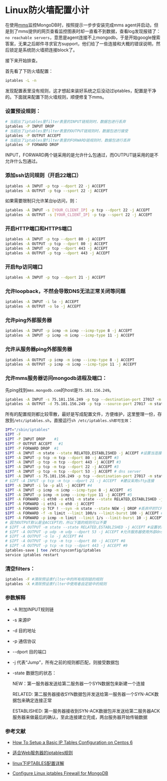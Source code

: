 # Linux防火墙配置小计

在使用[mms](https://mms.mongodb.com)监控MongoDB时，按照提示一步步安装完成mms agent并启动，但是到了mms提供的网页查看监控图表时却一直看不到数据，查看log发现报错了：`no reachable servers`，意思是agent连接不上mongodb，于是开始google搜索答案，无果之后邮件寻求官方support，他们给了一些连接和大概的错误说明，然后锁定是系统防火墙把连接block了。

接下来开始排查。

首先看了下防火墙配置：

``` bash
iptables -L -n
```

发现配置表里没有规则，这才想起来装好系统之后没动过iptables，配置是干净的。下面就来配置下防火墙规则，顺便修复下mms。

### 设置预设规则：

``` bash
# 当超出了iptables里filter表里的INPUT链规则时，数据包进行丢弃
iptables -P INPUT DROP
# 当超出了iptables里filter表里的OUTPUT链规则时，数据包进行接受
iptables -P OUTPUT ACCEPT
# 当超出了iptables里filter表里的FORWARD链规则时，数据包进行丢弃
iptables -P FORWARD DROP
```

INPUT，FORWARD两个链采用的是允许什么包通过，而OUTPUT链采用的是不允许什么包通过。

### 添加ssh访问规则（开启22端口）

``` bash
iptables -A INPUT -p tcp --dport 22 -j ACCEPT
iptables -A OUTPUT -p tcp --sport 22 -j ACCEPT
```

如果需要限制只允许某台ip访问，则：

``` bash
iptables -A INPUT -s [YOUR_CLIENT_IP] -p tcp --dport 22 -j ACCEPT
iptables -A OUTPUT -s [YOUR_CLIENT_IP] -p tcp --sport 22 -j ACCEPT
```

### 开启HTTP端口和HTTPS端口

``` bash
iptables -A INPUT -p tcp --dport 80 -j ACCEPT
iptables -A OUTPUT -p tcp --dport 80 -j ACCEPT
iptables -A INPUT -p tcp --dport 443 -j ACCEPT
iptables -A OUTPUT -p tcp --dport 443 -j ACCEPT
```

### 开启ftp访问端口

``` bash
iptables -A INPUT -p tcp --dport 21 -j ACCEPT
```

### 允许loopback，不然会导致DNS无法正常关闭等问题

``` bash
iptables -A INPUT -i lo -j ACCEPT
iptables -A OUTPUT -o lo -j ACCEPT
```

### 允许ping外部服务器

``` bash
iptables -A INPUT -p icmp -m icmp --icmp-type 8 -j ACCEPT
iptables -A INPUT -p icmp -m icmp --icmp-type 11 -j ACCEPT
```

### 允许从服务器ping外部服务器

``` bash
iptables -A OUTPUT -p icmp -m icmp --icmp-type 8 -j ACCEPT
iptables -A OUTPUT -p icmp -m icmp --icmp-type 11 -j ACCEPT
```

### 允许mms服务器访问mongodb进程及端口：

先ping找到`mms.mongodb.com`的host是`75.101.156.249`。

``` bash
iptables -A INPUT -s 75.101.156.249 -p tcp --destination-port 27017 -m state --state NEW,ESTABLISHED -j ACCEPT
iptables -A OUTPUT -d 75.101.156.249 -p tcp --source-port 27017 -m state --state ESTABLISHED -j ACCEPT
```

所有的配置规则都比较零散，最好是写成配置文件，方便维护，这里整理一份，存放到`/etc/iptables.sh`，直接运行`sh /etc/iptables.sh即可生效`：

``` bash
IPT="/sbin/iptables"
$IPT -F
$IPT -P INPUT DROP    #1
$IPT -P OUTPUT ACCEPT   #1
$IPT -P FORWARD DROP  #1
$IPT -A INPUT -m state --state RELATED,ESTABLISHED -j ACCEPT #设置当连接状态为RELATED和ESTABLISHED时，允许数据进入服务器
$IPT -A INPUT -p tcp -m tcp --dport 80 -j ACCEPT #3
$IPT -A INPUT -p tcp -m tcp --dport 443 -j ACCEPT #3
$IPT -A INPUT -p tcp -m tcp --dport 22 -j ACCEPT #3
$IPT -A INPUT -p tcp -m tcp --dport 53 -j ACCEPT # dns server
$IPT -A INPUT -s 75.101.156.249 -p tcp --destination-port 27017 -m state --state NEW,ESTABLISHED -j ACCEPT
# $IPT -A INPUT -p tcp -m tcp --dport 21 -j ACCEPT  #建议采用sftp连接
$IPT -A INPUT -i lo -p all -j ACCEPT #4
$IPT -A INPUT -p icmp -m icmp --icmp-type 8 -j ACCEPT  #5
$IPT -A INPUT -p icmp -m icmp --icmp-type 11 -j ACCEPT #5
$IPT -A FORWARD -i eth0 -o eth1 -m state --state RELATED,ESTABLISHED -j ACCEPT
$IPT -A FORWARD -i eth1 -o eh0 -j ACCEPT
$IPT -A FORWARD -p TCP ! --syn -m state --state NEW -j DROP #丢弃坏的TCP包
$IPT -A FORWARD -f -m limit --limit 100/s --limit-burst 100 -j ACCEPT # 处理IP碎片数量,防止攻击,允许每秒100个
$IPT -A FORWARD -p icmp -m limit --limit 1/s --limit-burst 10 -j ACCEPT # 设置ICMP包过滤,允许每秒1个包,限制触发条件是10个包
# 因为OUTPUT默认是全ACCEPT的，所以下面的规则可以不要
# $IPT -A OUTPUT -m state --state RELATED,ESTABLISHED -j ACCEPT #设置状态为RELATED和ESTABLISHED的数据可以从服务器发送到外部
# $IPT -A OUTPUT -p udp -m udp --dport 53 -j ACCEPT #允许服务器使用外部dns解析域名
# $IPT -A OUTPUT -o lo -j ACCEPT #4
# $IPT -A OUTPUT -p tcp -m tcp --dport 80 -j ACCEPT #8
# $IPT -A OUTPUT -p tcp -m tcp --dport 443 -j ACCEPT #9
iptables-save | tee /etc/sysconfig/iptables
service iptables restart
```

### 清空filters：

``` bash
iptables -F #清除预设表filter中的所有规则链的规则
iptables -X #清除预设表filter中使用者自定链中的规则
```

### 参数解释

- \-A 附加INPUT规则链

- \-s 来源IP

- \-d 目的地址

- \-p 通信协议

- \-\-dport 目的端口

- \-j 代表“Jump”，所有之前的规则都匹配，则接受数据包

- \-state 数据包的状态：

    NEW：第一服务器发送给第二服务器一个SYN数据包来新建一个连接

    RELATED: 第二服务器接收SYN数据包并发送给第一服务器一个SYN-ACK数据包来确定连接正常

    ESTABLISHED: 第一服务器接收到SYN-ACK数据包并发送给第二服务器ACK服务器来做最后的确认，至此连接建立完成，两台服务器开始传输数据

### 参考文献

- [How To Setup a Basic IP Tables Configuration on Centos 6](https://www.digitalocean.com/community/tutorials/how-to-setup-a-basic-ip-tables-configuration-on-centos-6)

- [适合Web服务器的iptables规则](https://www.centos.bz/2011/09/example-webserver-iptable-ruleset/)

- [linux下IPTABLES配置详解](http://www.cnblogs.com/JemBai/archive/2009/03/19/1416364.html)

- [Configure Linux iptables Firewall for MongoDB](http://docs.mongodb.org/manual/tutorial/configure-linux-iptables-firewall/)
